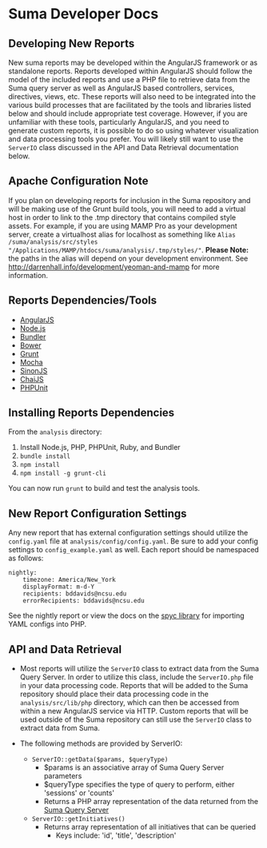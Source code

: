 Suma Developer Docs
=========================

Developing New Reports
----------------------
New suma reports may be developed within the AngularJS framework or as standalone reports. Reports developed within AngularJS should follow the model of the included reports and use a PHP file to retrieve data from the Suma query server as well as AngularJS based controllers, services, directives, views, etc. These reports will also need to be integrated into the various build processes that are facilitated by the tools and libraries listed below and should include appropriate test coverage. However, if you are unfamiliar with these tools, particularly AngularJS, and you need to generate custom reports, it is possible to do so using whatever visualization and data processing tools you prefer. You will likely still want to use the `ServerIO` class discussed in the API and Data Retrieval documentation below.

Apache Configuration Note
-------------------------
If you plan on developing reports for inclusion in the Suma repository and will be making use of the Grunt build tools, you will need to add a virtual host in order to link to the .tmp directory that contains compiled style assets. For example, if you are using MAMP Pro as your development server, create a virtualhost alias for localhost as something like `Alias /suma/analysis/src/styles "/Applications/MAMP/htdocs/suma/analysis/.tmp/styles/"`. **Please Note:** the paths in the alias will depend on your development environment. See http://darrenhall.info/development/yeoman-and-mamp for more information.

Reports Dependencies/Tools
--------------------------
* [AngularJS](http://angularjs.org)
* [Node.js](http://nodejs.org/)
* [Bundler](http://bundler.io/)
* [Bower](http://bower.io)
* [Grunt](http://gruntjs.com)
* [Mocha](http://visionmedia.github.io/mocha)
* [SinonJS](http://sinonjs.org)
* [ChaiJS](http://chaijs.com)
* [PHPUnit](http://phpunit.de)

Installing Reports Dependencies
-----------------------
From the `analysis` directory:

1. Install Node.js, PHP, PHPUnit, Ruby, and Bundler
2. `bundle install`
3. `npm install`
4. `npm install -g grunt-cli`

You can now run `grunt` to build and test the analysis tools.

New Report Configuration Settings
---------------------------------
Any new report that has external configuration settings should utilize the `config.yaml` file at `analysis/config/config.yaml`. Be sure to add your config settings to `config_example.yaml` as well. Each report should be namespaced as follows:

    nightly:
        timezone: America/New_York
        displayFormat: m-d-Y
        recipients: bddavids@ncsu.edu
        errorRecipients: bddavids@ncsu.edu

See the nightly report or view the docs on the [spyc library](https://github.com/tekimaki/spyc) for importing YAML configs into PHP.

API and Data Retrieval
------------
* Most reports will utilize the `ServerIO` class to extract data from the Suma Query Server. In order to utilize this class, include the `ServerIO.php` file in your data processing code. Reports that will be added to the Suma repository should place their data processing code in the `analysis/src/lib/php` directory, which can then be accessed from within a new AngularJS service via HTTP. Custom reports that will be used outside of the Suma repository can still use the `ServerIO` class to extract data from Suma.

* The following methods are provided by ServerIO:
  * `ServerIO::getData($params, $queryType)`
    * $params is an associative array of Suma Query Server parameters
    * $queryType specifies the type of query to perform, either 'sessions' or 'counts'
    * Returns a PHP array representation of the data returned from the [Suma Query Server](QUERYSERVER.md)
  * `ServerIO::getInitiatives()`
    * Returns array representation of all initiatives that can be queried
      * Keys include: 'id', 'title', 'description'

